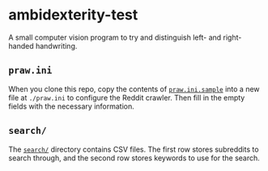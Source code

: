 # ambidexterity-test

A small computer vision program to try and distinguish left- and right-handed handwriting.

## `praw.ini`

When you clone this repo, copy the contents of [`praw.ini.sample`](./praw.ini.sample)
into a new file at `./praw.ini` to configure the Reddit crawler.
Then fill in the empty fields with the necessary information.

## `search/`

The [`search/`](.search) directory contains CSV files.
The first row stores subreddits to search through, and the second row stores keywords to use for the search.
